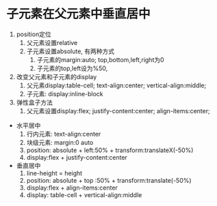 # 子元素在父元素中垂直居中
1. position定位 
    1. 父元素设置relative
    2. 子元素设置absolute, 有两种方式
        1. 子元素的margin:auto; top,bottom,left,right为0
        2. 子元素的top,left设为%50,
2. 改变父元素和子元素的display
    1. 父元素display:table-cell; text-align:center; vertical-align:middle;
    2. 子元素: display:inline-block
3. 弹性盒子方法
    1. 父元素设置display:flex; justify-content:center; align-items:center;

* 水平居中
    1. 行内元素: text-align:center
    2. 块级元素: margin:0 auto
    3. position: absolute  + left:50% + transform:translateX(-50%)
    4. display:flex + justify-content:center 
* 垂直居中
    1. line-height = height
    2. position: absolute  + top :50% + transform:translate(-50%)
    3. display:flex + align-items:center
    4. display: table-cell +  vertical-align:middle